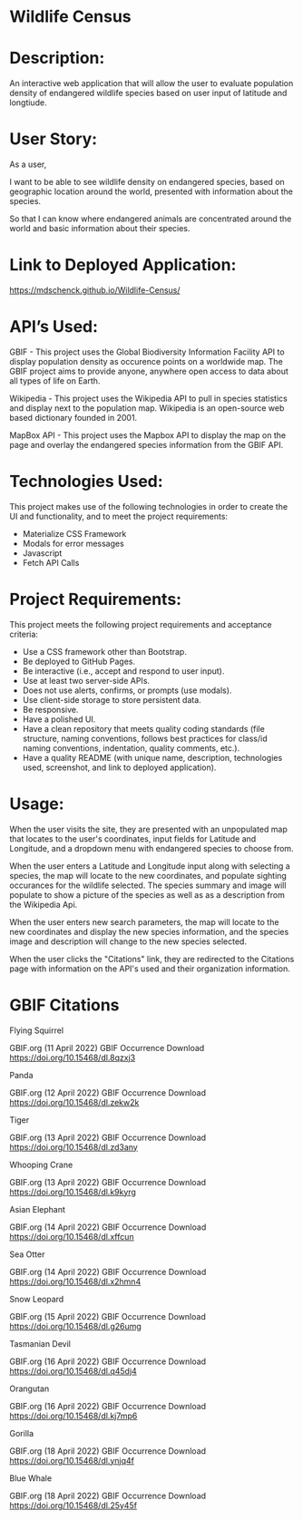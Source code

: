 # Wildlife Census

# Description:

An interactive web application that will allow the user to evaluate population density of endangered wildlife species based on user input of latitude and longtiude.

# User Story:

As a user,

I want to be able to see wildlife density on endangered species, based on geographic location around the world, presented with information about the species.

So that I can know where endangered animals are concentrated around the world and basic information about their species.

# Link to Deployed Application:

https://mdschenck.github.io/Wildlife-Census/

# API’s Used:

GBIF - This project uses the Global Biodiversity Information Facility API to display population density as occurence points on a worldwide map. The GBIF project aims to provide anyone, anywhere open access to data about all types of life on Earth.

Wikipedia - This project uses the Wikipedia API to pull in species statistics and display next to the population map. Wikipedia is an open-source web based dictionary founded in 2001.

MapBox API - This project uses the Mapbox API to display the map on the page and overlay the endangered species information from the GBIF API.

# Technologies Used:

This project makes use of the following technologies in order to create the UI and functionality, and to meet the project requirements:

- Materialize CSS Framework
- Modals for error messages
- Javascript
- Fetch API Calls

# Project Requirements:

This project meets the following project requirements and acceptance criteria:

- Use a CSS framework other than Bootstrap.
- Be deployed to GitHub Pages.
- Be interactive (i.e., accept and respond to user input).
- Use at least two server-side APIs.
- Does not use alerts, confirms, or prompts (use modals).
- Use client-side storage to store persistent data.
- Be responsive.
- Have a polished UI.
- Have a clean repository that meets quality coding standards (file structure, naming conventions, follows best practices for class/id naming conventions, indentation, quality comments, etc.).
- Have a quality README (with unique name, description, technologies used, screenshot, and link to deployed application).

# Usage:

When the user visits the site, they are presented with an unpopulated map that locates to the user's coordinates, input fields for Latitude and Longitude, and a dropdown menu with endangered species to choose from.

When the user enters a Latitude and Longitude input along with selecting a species, the map will locate to the new coordinates, and populate sighting occurances for the wildlife selected. The species summary and image will populate to show a picture of the species as well as as a description from the Wikipedia Api.

When the user enters new search parameters, the map will locate to the new coordinates and display the new species information, and the species image and description will change to the new species selected.

When the user clicks the "Citations" link, they are redirected to the Citations page with information on the API's used and their organization information.

# GBIF Citations

Flying Squirrel

GBIF.org (11 April 2022) GBIF Occurrence Download https://doi.org/10.15468/dl.8qzxj3

Panda

GBIF.org (12 April 2022) GBIF Occurrence Download https://doi.org/10.15468/dl.zekw2k

Tiger

GBIF.org (13 April 2022) GBIF Occurrence Download https://doi.org/10.15468/dl.zd3any

Whooping Crane

GBIF.org (13 April 2022) GBIF Occurrence Download https://doi.org/10.15468/dl.k9kyrg

Asian Elephant

GBIF.org (14 April 2022) GBIF Occurrence Download https://doi.org/10.15468/dl.xffcun

Sea Otter

GBIF.org (14 April 2022) GBIF Occurrence Download https://doi.org/10.15468/dl.x2hmn4

Snow Leopard

GBIF.org (15 April 2022) GBIF Occurrence Download https://doi.org/10.15468/dl.g26umg

Tasmanian Devil

GBIF.org (16 April 2022) GBIF Occurrence Download https://doi.org/10.15468/dl.q45dj4

Orangutan

GBIF.org (16 April 2022) GBIF Occurrence Download https://doi.org/10.15468/dl.kj7mp6

Gorilla

GBIF.org (18 April 2022) GBIF Occurrence Download https://doi.org/10.15468/dl.ynjq4f

Blue Whale

GBIF.org (18 April 2022) GBIF Occurrence Download https://doi.org/10.15468/dl.25y45f
